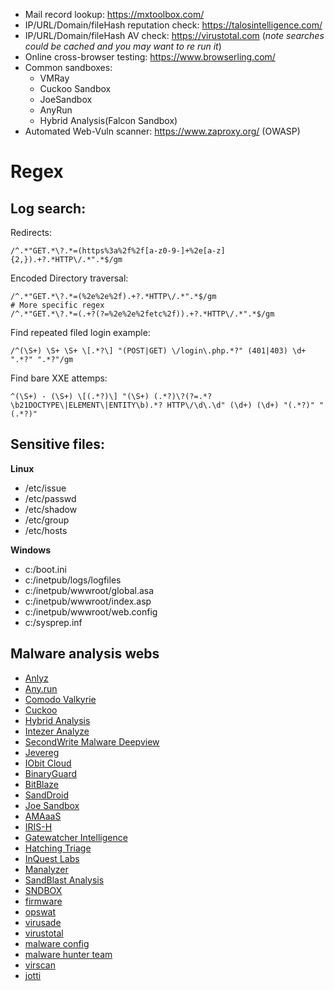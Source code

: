 - Mail record lookup: https://mxtoolbox.com/
- IP/URL/Domain/fileHash reputation check: https://talosintelligence.com/
- IP/URL/Domain/fileHash AV check: https://virustotal.com (*note searches could be cached and you may want to re run it*)
- Online cross-browser testing: https://www.browserling.com/
- Common sandboxes:
	- VMRay
	- Cuckoo Sandbox 
	- JoeSandbox
	- AnyRun
	- Hybrid Analysis(Falcon Sandbox)
- Automated Web-Vuln scanner: https://www.zaproxy.org/ (OWASP)

# Regex
## Log search:
Redirects:
```
/^.*"GET.*\?.*=(https%3a%2f%2f[a-z0-9-]+%2e[a-z]{2,}).+?.*HTTP\/.*".*$/gm
```
Encoded Directory traversal:
```
/^.*"GET.*\?.*=(%2e%2e%2f).+?.*HTTP\/.*".*$/gm
# More specific regex
/^.*"GET.*\?.*=(.+?(?=%2e%2e%2fetc%2f)).+?.*HTTP\/.*".*$/gm
```
Find repeated filed login example:
```
/^(\S+) \S+ \S+ \[.*?\] "(POST|GET) \/login\.php.*?" (401|403) \d+ ".*?" ".*?"/gm
```
Find bare XXE attemps:
```
^(\S+) - (\S+) \[(.*?)\] "(\S+) (.*?)\?(?=.*?\b21DOCTYPE\|ELEMENT\|ENTITY\b).*? HTTP\/\d\.\d" (\d+) (\d+) "(.*?)" "(.*?)"
```
## Sensitive files:
**Linux**
- /etc/issue
- /etc/passwd
- /etc/shadow
- /etc/group
- /etc/hosts  

**Windows**
- c:/boot.ini
- c:/inetpub/logs/logfiles
- c:/inetpub/wwwroot/global.asa
- c:/inetpub/wwwroot/index.asp
- c:/inetpub/wwwroot/web.config
- c:/sysprep.inf

## Malware analysis webs
- [Anlyz](https://sandbox.anlyz.io/)
- [Any.run](https://app.any.run/)
- [Comodo Valkyrie](https://valkyrie.comodo.com/)
- [Cuckoo](https://sandbox.pikker.ee/)
- [Hybrid Analysis](http://www.hybrid-analysis.com/)
- [Intezer Analyze](https://www.intezer.com/)
- [SecondWrite Malware Deepview](https://www.secondwrite.com/)
- [Jevereg](http://jevereg.amnpardaz.com/)
- [IObit Cloud](http://cloud.iobit.com/)
- [BinaryGuard](http://www.binaryguard.com/)
- [BitBlaze](http://bitblaze.cs.berkeley.edu/)
- [SandDroid](http://sanddroid.xjtu.edu.cn/)
- [Joe Sandbox](https://www.joesandbox.com/#windows)
- [AMAaaS](https://amaaas.com/)
- [IRIS-H](https://iris-h.services/pages/dashboard#/pages/dashboard)
- [Gatewatcher Intelligence](https://intelligence.gatewatcher.com/)
- [Hatching Triage](https://tria.ge/) 
- [InQuest Labs](https://labs.inquest.net/dfi)
- [Manalyzer](https://manalyzer.org/)
- [SandBlast Analysis](https://threatpoint.checkpoint.com/ThreatPortal/emulation)
- [SNDBOX](https://app.sndbox.com/)
- [firmware](http://firmware.re/)
- [opswat](https://metadefender.opswat.com/?lang=en)
- [virusade](http://virusade.com/)
- [virustotal](https://www.virustotal.com/gui/)
- [malware config](https://malwareconfig.com/)
- [malware hunter team](https://id-ransomware.malwarehunterteam.com/)
- [virscan](http://www.virscan.org/) 
- [jotti](https://virusscan.jotti.org/it)
